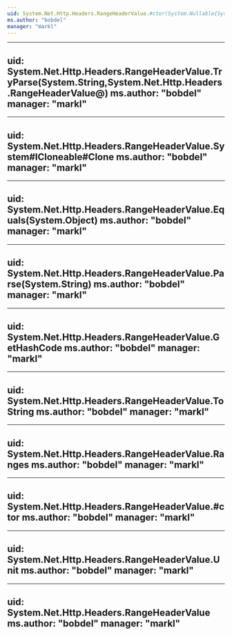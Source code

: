 ```yaml
---
uid: System.Net.Http.Headers.RangeHeaderValue.#ctor(System.Nullable{System.Int64},System.Nullable{System.Int64})
ms.author: "bobdel"
manager: "markl"
---
```


---
uid: System.Net.Http.Headers.RangeHeaderValue.TryParse(System.String,System.Net.Http.Headers.RangeHeaderValue@)
ms.author: "bobdel"
manager: "markl"
---

---
uid: System.Net.Http.Headers.RangeHeaderValue.System#ICloneable#Clone
ms.author: "bobdel"
manager: "markl"
---

---
uid: System.Net.Http.Headers.RangeHeaderValue.Equals(System.Object)
ms.author: "bobdel"
manager: "markl"
---

---
uid: System.Net.Http.Headers.RangeHeaderValue.Parse(System.String)
ms.author: "bobdel"
manager: "markl"
---

---
uid: System.Net.Http.Headers.RangeHeaderValue.GetHashCode
ms.author: "bobdel"
manager: "markl"
---

---
uid: System.Net.Http.Headers.RangeHeaderValue.ToString
ms.author: "bobdel"
manager: "markl"
---

---
uid: System.Net.Http.Headers.RangeHeaderValue.Ranges
ms.author: "bobdel"
manager: "markl"
---

---
uid: System.Net.Http.Headers.RangeHeaderValue.#ctor
ms.author: "bobdel"
manager: "markl"
---

---
uid: System.Net.Http.Headers.RangeHeaderValue.Unit
ms.author: "bobdel"
manager: "markl"
---

---
uid: System.Net.Http.Headers.RangeHeaderValue
ms.author: "bobdel"
manager: "markl"
---
